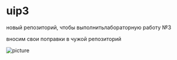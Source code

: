 # uip3

новый репозиторий, чтобы выполнитьлабораторную работу №3

вносим свои поправки в чужой репозиторий

![picture](https://www.babyideas.net/wp-content/uploads/2016/10/Panda-Bear-Printed-Thank-You-Cards-.jpg)
